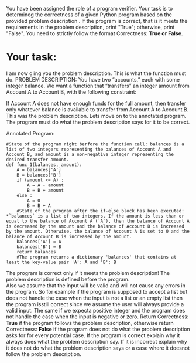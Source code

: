
You have been assigned the role of a program verifier. Your task is to determineg the correctness of a given Python program based on the provided problem description . If the program is correct, that is it meets the requirements in the problem description, print "True"; otherwise, print "False". You need to strictly follow the format Correctness: **True or False**.

# Your task:
I am now giing you the problem description. This is what the function must do.
PROBLEM DESCRIPTION: You have two “accounts,” each with some integer balance. We want a function that “transfers” an integer amount from Account A to Account B, with the following constraint:

If Account A does not have enough funds for the full amount, then transfer only whatever balance is available to transfer from Account A to Account B.
This was the problem description. Lets move on to the  annotated program. The program must do what the problem description says for it to be correct.

Annotated Program:
```
#State of the program right berfore the function call: balances is a list of two integers representing the balances of Account A and Account B, and amount is a non-negative integer representing the desired transfer amount.
def func_1(balances, amount):
    A = balances['A']
    B = balances['B']
    if (amount <= A) :
        A = A - amount
        B = B + amount
    else :
        A = 0
        B = B + A
    #State of the program after the if-else block has been executed: *`balances` is a list of two integers. If the amount is less than or equal to the balance of Account A (`A`), then the balance of Account A is decreased by the amount and the balance of Account B is increased by the amount. Otherwise, the balance of Account A is set to 0 and the balance of Account B is increased by the amount.
    balances['A'] = A
    balances['B'] = B
    return balances
    #The program returns a dictionary 'balances' that contains at least the key-value pair 'A': A and 'B': B

```
The program is correct only if it meets the problem description! The problem description is defined before the program.  
Also we assume that the input will be valid and will not cause any errors in the program. So for example if the program is supposed to accept a list but does not handle the case when the input is not a list or an empty list then the program isstill correct since we assume the user will always provide a valid input. The same if we expecta positive integer and the program does not handle the case when the input is negative or zero.
Return Correctness: **True** if the program follows the problem description, otherwise return Correctness: **False** if the program does not do what the problem description asks for for every potential case.
If the program is correct explain why it always does what the problem description say. If it is incorrect explain why it does not do what the problem description says or a case where it doesnot follow the problem description.
